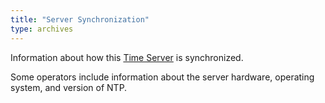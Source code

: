 ```yaml
---
title: "Server Synchronization"
type: archives
---
```


Information about how this [Time Server](/support/servers/timeserver/) is synchronized.

Some operators include information about the server hardware, operating system, and version of NTP. 
